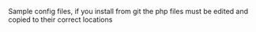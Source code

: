 Sample config files, if you install from git the php files must be edited and copied to their correct locations 
